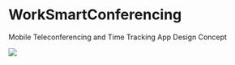# WorkSmartConferencing
Mobile Teleconferencing and Time Tracking App Design Concept

<img src="https://github.com/tcamilli99/WorkSmartConferencing/blob/master/WorkSmartConferencing.png"/>
